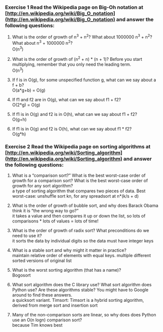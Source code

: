 ### Exercise 1  Read the Wikipedia page on Big-Oh notation at [http://en.wikipedia.org/wiki/Big_O_notation](http://en.wikipedia.org/wiki/Big_O_notation) and answer the following questions:

1. What is the order of growth of n<sup>3</sup> + n<sup>2</sup>? What about 1000000 n<sup>3</sup> + n<sup>2</sup>? What about n<sup>3</sup> + 1000000 n<sup>2</sup>?  
O(n<sup>3</sup>)

2. What is the order of growth of (n<sup>2</sup> + n) * (n + 1)? Before you start multiplying, remember that you only need the leading term.  
O(n<sup>3</sup>) 

3. If f is in O(g), for some unspecified function g, what can we say about a f + b?  
O(a*g+b) = O(g)

4. If f1 and f2 are in O(g), what can we say about f1 + f2?  
O(2*g) = O(g)

5. If f1 is in O(g) and f2 is in O(h), what can we say about f1 + f2?  
O(g+h)  

6. If f1 is in O(g) and f2 is O(h), what can we say about f1 * f2?  
O(g*h)  

### Exercise 2  Read the Wikipedia page on sorting algorithms at [http://en.wikipedia.org/wiki/Sorting_algorithm](http://en.wikipedia.org/wiki/Sorting_algorithm) and answer the following questions:

1. What is a “comparison sort?” What is the best worst-case order of growth for a comparison sort? What is the best worst-case order of growth for any sort algorithm?  
a type of sorting algorithm that compares two pieces of data.  Best worst-case: unshuffle sort kn, for any spreadsort at n*(k/s + d)

2. What is the order of growth of bubble sort, and why does Barack Obama think it is “the wrong way to go?”  
it takes a value and then compares it up or down the list, so lots of comparisons * lots of values = lots of time!

3. What is the order of growth of radix sort? What preconditions do we need to use it?  
it sorts the data by individual digits so the data must have integer keys 

4. What is a stable sort and why might it matter in practice?  
maintain relative order of elements with equal keys.  multiple different sorted versions of original list

5. What is the worst sorting algorithm (that has a name)?  
Bogosort

6. What sort algorithm does the C library use? What sort algorithm does Python use? Are these algorithms stable? You might have to Google around to find these answers.  
a quicksort variant.  Timsort: Timsort is a hybrid sorting algorithm, derived from merge sort and insertion sort

7. Many of the non-comparison sorts are linear, so why does does Python use an O(n logn) comparison sort?    
because Tim knows best 

